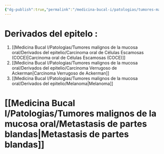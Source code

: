 ```yaml
---
{"dg-publish":true,"permalink":"/medicina-bucal-i/patologias/tumores-malignos-de-la-mucosa-oral/tumores-malignos-index/"}
---
```


# Derivados del epitelo :

1. [[Medicina Bucal I/Patologias/Tumores malignos de la mucosa oral/Derivados del epitelio/Carcinoma oral de Células Escamosas (COCE)\|Carcinoma oral de Células Escamosas (COCE)]]
2. [[Medicina Bucal I/Patologias/Tumores malignos de la mucosa oral/Derivados del epitelio/Carcinoma Verrugoso de Ackerman\|Carcinoma Verrugoso de Ackerman]]
3. [[Medicina Bucal I/Patologias/Tumores malignos de la mucosa oral/Derivados del epitelio/Melanoma\|Melanoma]]

# [[Medicina Bucal I/Patologias/Tumores malignos de la mucosa oral/Metastasis de partes blandas\|Metastasis de partes blandas]]

